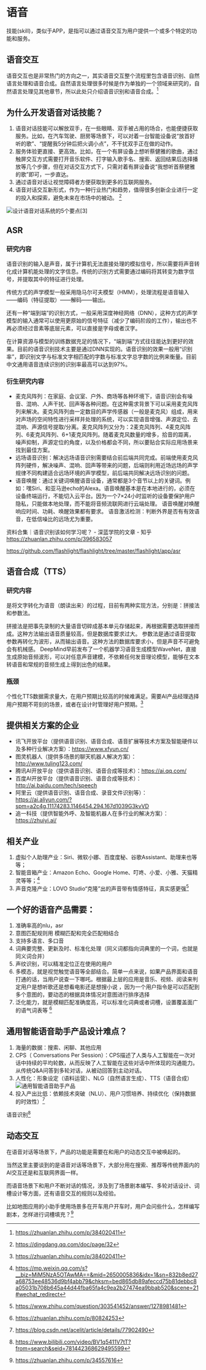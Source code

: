# 语音

技能(skill)，类似于APP，是指可以通过语音交互为用户提供一个或多个特定的功能和服务。

## 语音交互

语音交互也是非常热门的方向之一，其实语音交互整个流程里包含语音识别、自然语言处理和语音合成。自然语言处理很多时候是作为单独的一个领域来研究的，自然语言处理见其他章节，所以此处只介绍语音识别和语音合成。[^8]

## 为什么开发语音对话技能？

1. 语音对话技能可以解放双手，在一些眼睛、双手被占用的场合，也能便捷获取服务。比如，在汽车驾驶、厨房等场景下，可以对着一台智能设备说“放首好听的歌”、“提醒我5分钟后把火调小点”，不干扰双手正在做的动作。
2. 服务体验更直接、更高效。比如，在一个有屏设备上想听蔡健雅的歌曲，通过触屏交互方式需要打开音乐软件、打字输入歌手名、搜索、返回结果后选择播放等几个步骤，但在对话交互方式下，只需对着有屏设备说“我想听首蔡健雅的歌”即可，一步直达。
3. 通过语音对话让视觉障碍者方便获取到更多的互联网服务。
4. 语音对话交互新形式，作为一种行业热门和趋势，值得很多创新企业进行一定的投入和探索，避免未来在市场中的被动。 [^2]

![设计语音对话系统的5个要点[3]](../img/Speech.png)

## ASR

### 研究内容

语音识别的输入是声音，属于计算机无法直接处理的模拟信号，所以需要将声音转化成计算机能处理的文字信息。传统的识别方式需要通过编码将其转变为数字信号，并提取其中的特征进行处理。

传统方式的声学模型一般采用隐马尔可夫模型（HMM），处理流程是语音输入——编码（特征提取）——解码——输出。

还有一种“端到端”的识别方式，一般采用深度神经网络（DNN），这种方式的声学模型的输入通常可以使用更原始的信号特征（减少了编码阶段的工作），输出也不再必须经过音素等底层元素，可以直接是字母或者汉字。

在计算资源与模型的训练数据充足的情况下，“端到端”方式往往能达到更好的效果。目前的语音识别技术主要是通过DNN实现的。语音识别的效果一般用“识别率”，即识别文字与标准文字相匹配的字数与标准文字总字数的比例来衡量。目前中文通用语音连续识别的识别率最高可以达到97%。

### 衍生研究内容

- 麦克风阵列：在家庭、会议室、户外、商场等各种环境下，语音识别会有噪音、混响、人声干扰、回声等各种问题。在这种需求背景下可以采用麦克风阵列来解决。麦克风阵列由一定数目的声学传感器（一般是麦克风）组成，用来对声场的空间特性进行采样并处理的系统，可以实现语音增强、声源定位、去混响、声源信号提取/分离。麦克风阵列又分为：2麦克风阵列、4麦克风阵列、6麦克风阵列、6+1麦克风阵列。随着麦克风数量的增多，拾音的距离，噪声抑制，声源定位的角度，以及价格都会不同，所以要贴合实际应用场景来找到最佳方案。
- 远场语音识别：解决远场语音识别需要结合前后端共同完成。前端使用麦克风阵列硬件，解决噪声、混响、回声等带来的问题，后端则利用近场远场的声学规律不同构建适合远场环境的声学模型，前后端共同解决远场识别的问题。
- 语音唤醒：通过关键词唤醒语音设备，通常都是3个音节以上的关键词。例如：嘿Siri、和亚马逊echo的Alexa。语音唤醒基本是在本地进行的，必须在设备终端运行，不能切入云平台。因为一个7×24小时监听的设备要保护用户隐私，只能做本地处理，而不能将音频流联网进行云端处理。 语音唤醒对唤醒响应时间、功耗、唤醒效果都有要求。
语音激活检测：判断外界是否有有效语音，在低信噪比的远场尤为重要。

资料合集｜语音识别该如何学习呢？ - 深蓝学院的文章 - 知乎
https://zhuanlan.zhihu.com/p/396583057


https://github.com/flashlight/flashlight/tree/master/flashlight/app/asr

## 语音合成（TTS）

### 研究内容

是将文字转化为语音（朗读出来）的过程，目前有两种实现方法，分别是：拼接法和参数法。

拼接法是把事先录制的大量语音切碎成基本单元存储起来，再根据需要选取拼接而成。这种方法输出语音质量较高，但是数据库要求过大。
参数法是通过语音提取参数再转化为波形，从而输出语音。这种方法的数据库要求小，但是声音不可避免会有机械感。
DeepMind早前发布了一个机器学习语音生成模型WaveNet，直接生成原始音频波形，可以对任意声音建模，不依赖任何发音理论模型，能够在文本转语音和常规的音频生成上得到出色的结果。

### 瓶颈

个性化TTS数据需求量大，在用户预期比较高的时候难满足。需要AI产品经理选择用户预期不苛刻的场景，或者在设计时管理好用户预期。[^8]

## 提供相关方案的企业

- 讯飞开放平台（提供语音识别、语音合成、语音扩展等技术方案及智能硬件以及多种行业解决方案）：https://www.xfyun.cn/
- 图灵机器人（提供多场景的聊天机器人解决方案）：http://www.tuling123.com/
- 腾讯AI开放平台（提供语音识别、语音合成等技术）：https://ai.qq.com/
- 百度AI开放平台（提供语音识别、语音合成等技术）：http://ai.baidu.com/tech/speech
- 阿里云（提供语音识别、语音合成、录音文件识别等）：https://ai.aliyun.com/?spm=a2c4g.11174283.1146454.294.167d1039G3kvVD
- 追一科技（提供智能外呼、及智能机器人在多行业的解决方案）：https://zhuiyi.ai/

## 相关产业

1. 虚拟个人助理产业：Siri、微软小娜、百度度秘、谷歌Assistant、助理来也等等；
2. 智能音箱产业：Amazon Echo、Google Home、叮咚、小爱、小雅、天猫精灵等等；[^4]
3. 声音克隆产业：LOVO Studio“克隆”出的声音带有情感特征，真实感更强[^10]

## 一个好的语音产品需要：

1. 准确率高的nlu，asr
2. 意图匹配规则用 模糊匹配和完全匹配相结合
3. 支持多语言、多口音
4. 词典要完整、更新及时、标准化处理（同义词都指向词典里的一个词，也就是同义词合并）
5. 声纹识别，可以精准定位正在使用的用户
6. 多模态，就是视觉触觉语音等全部结合。简单一点来说，如果产品界面和语音打通的话，当用户说查一下哪吒。根据最上层的应用是音乐、视频、阅读来判定用户是想听歌还是想看电影还是想搜小说
，因为一个用户指令是可以匹配到多个意图的，要动态的根据具体情况对意图进行排序选择
7. 泛化能力，就是模糊匹配准确度高，可以标准化词典或者词槽，设置覆盖面广的语气词表等 [^5]

## 通用智能语音助手产品设计难点？

1. 海量的数据：搜索、闲聊、其他应用
2. CPS（ Conversations Per Session）：CPS描述了人类与人工智能在一次对话中持续的平均轮数，从而反映了人工智能在这些对话中所体现的沟通能力。
从传统Q&A问答到多轮对话，从被动回答到主动对话。
3. 人性化：形象设定（语料运营）、NLG（自然语言生成）、TTS（语音合成）
   ![通用智能语音助手产品](D:/onedrive/Documents/read/2bPM/img/speech_product.png)
4. 投入产出比低：依赖技术突破（NLU）、用户习惯培养、持续优化（保持数据的时效性）[^7]

语音识别[^6]

## 动态交互

在语音对话等场景下，产品的功能是需要在和用户的动态交互中被唤起的。

当然这里主要谈到的是语音对话等场景下，大部分用在搜索、推荐等传统界面内的AI交互还是和互联网界面一样。

而语音场景下和用户不断对话的情况，涉及到了场景剧本编写、多轮对话设计、词槽设计等方面，还有语音交互的规则以及经验。

比如地图应用的小助手使用场景多在开车用户开车时，用户会问些什么，怎样编写剧本，怎样进行词槽填充？[^9]


[^1]: https://www.msra.cn/zh-cn/news/features/book-recommendation-speech
[^2]: https://dingdang.qq.com/doc/page/32
[^3]: http://www.woshipm.com/ai/1695480.html
[^4]: https://mp.weixin.qq.com/s?__biz=MjM5NzA5OTAwMA==&mid=2650005836&idx=1&sn=832b8ed27a68753ee48536d9bf4abb79&chksm=bed865db89afeccd75b81debbc8a05031b708b645a44d44fba65fa4c9ea2b27474ea9bbab520&scene=21#wechat_redirect
[^5]: https://zhuanlan.zhihu.com/p/80824253
[^6]: https://www.bilibili.com/video/BV1q5411V7tT?from=search&seid=781442368629495599
[^7]: https://blog.csdn.net/acelit/article/details/77902490
[^8]: https://zhuanlan.zhihu.com/p/384020411
[^9]: https://zhuanlan.zhihu.com/p/34557616
[^10]: https://www.zhihu.com/question/303541452/answer/1278981481
